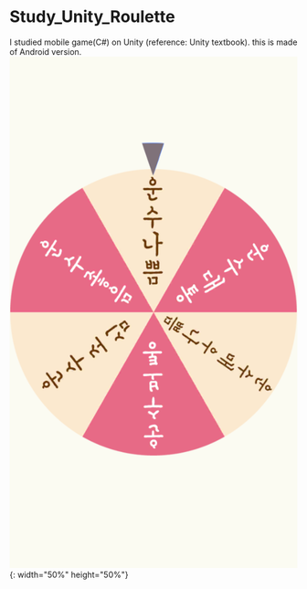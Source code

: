 # Study_Unity_Roulette
I studied mobile game(C#) on Unity (reference: Unity textbook).
this is made of Android version.
![Roulette](./img/Roulette.png){: width="50%" height="50%"}
